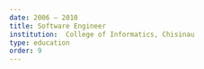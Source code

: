 ```yaml
---
date: 2006 — 2010
title: Software Engineer
institution:  College of Informatics, Chisinau
type: education
order: 9
---
```


